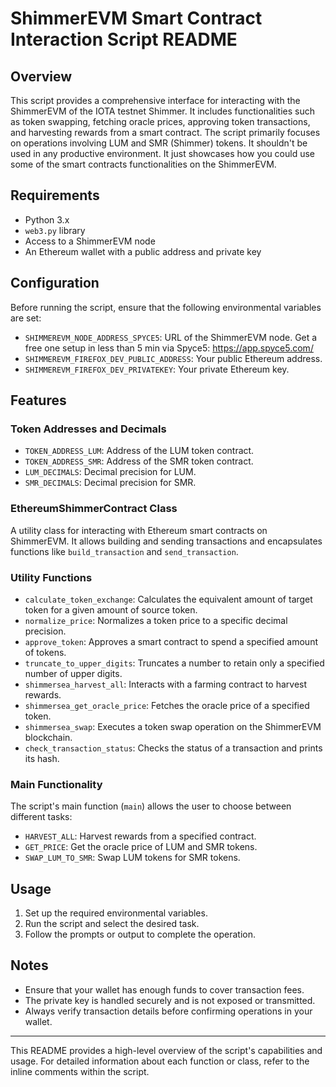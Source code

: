 # ShimmerEVM Smart Contract Interaction Script README

## Overview
This script provides a comprehensive interface for interacting with the ShimmerEVM of the IOTA testnet Shimmer. It includes functionalities such as token swapping, fetching oracle prices, approving token transactions, and harvesting rewards from a smart contract. The script primarily focuses on operations involving LUM and SMR (Shimmer) tokens.
It shouldn't be used in any productive environment. It just showcases how you could use some of the smart contracts functionalities on the ShimmerEVM.

## Requirements
- Python 3.x
- `web3.py` library
- Access to a ShimmerEVM node
- An Ethereum wallet with a public address and private key

## Configuration
Before running the script, ensure that the following environmental variables are set:
- `SHIMMEREVM_NODE_ADDRESS_SPYCE5`: URL of the ShimmerEVM node. Get a free one setup in less than 5 min via Spyce5: https://app.spyce5.com/
- `SHIMMEREVM_FIREFOX_DEV_PUBLIC_ADDRESS`: Your public Ethereum address.
- `SHIMMEREVM_FIREFOX_DEV_PRIVATEKEY`: Your private Ethereum key.

## Features
### Token Addresses and Decimals
- `TOKEN_ADDRESS_LUM`: Address of the LUM token contract.
- `TOKEN_ADDRESS_SMR`: Address of the SMR token contract.
- `LUM_DECIMALS`: Decimal precision for LUM.
- `SMR_DECIMALS`: Decimal precision for SMR.

### EthereumShimmerContract Class
A utility class for interacting with Ethereum smart contracts on ShimmerEVM. It allows building and sending transactions and encapsulates functions like `build_transaction` and `send_transaction`.

### Utility Functions
- `calculate_token_exchange`: Calculates the equivalent amount of target token for a given amount of source token.
- `normalize_price`: Normalizes a token price to a specific decimal precision.
- `approve_token`: Approves a smart contract to spend a specified amount of tokens.
- `truncate_to_upper_digits`: Truncates a number to retain only a specified number of upper digits.
- `shimmersea_harvest_all`: Interacts with a farming contract to harvest rewards.
- `shimmersea_get_oracle_price`: Fetches the oracle price of a specified token.
- `shimmersea_swap`: Executes a token swap operation on the ShimmerEVM blockchain.
- `check_transaction_status`: Checks the status of a transaction and prints its hash.

### Main Functionality
The script's main function (`main`) allows the user to choose between different tasks:
- `HARVEST_ALL`: Harvest rewards from a specified contract.
- `GET_PRICE`: Get the oracle price of LUM and SMR tokens.
- `SWAP_LUM_TO_SMR`: Swap LUM tokens for SMR tokens.

## Usage
1. Set up the required environmental variables.
2. Run the script and select the desired task.
3. Follow the prompts or output to complete the operation.

## Notes
- Ensure that your wallet has enough funds to cover transaction fees.
- The private key is handled securely and is not exposed or transmitted.
- Always verify transaction details before confirming operations in your wallet.

---

This README provides a high-level overview of the script's capabilities and usage. For detailed information about each function or class, refer to the inline comments within the script.